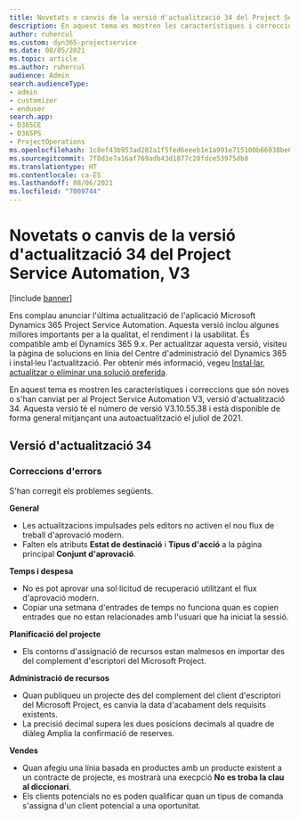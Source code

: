 ```yaml
---
title: Novetats o canvis de la versió d'actualització 34 del Project Service Automation, V3
description: En aquest tema es mostren les característiques i correccions disponibles al Project Service Automation V3, versió d'actualització 34.
author: ruhercul
ms.custom: dyn365-projectservice
ms.date: 08/05/2021
ms.topic: article
ms.author: ruhercul
audience: Admin
search.audienceType:
- admin
- customizer
- enduser
search.app:
- D365CE
- D365PS
- ProjectOperations
ms.openlocfilehash: 1c8ef43b953ad282a1f5fed6eeeb1e1a991e715100b66938be03b5b5f3da575e
ms.sourcegitcommit: 7f8d1e7a16af769adb43d1877c28fdce53975db8
ms.translationtype: HT
ms.contentlocale: ca-ES
ms.lasthandoff: 08/06/2021
ms.locfileid: "7009744"
---
```

# <a name="whats-new-or-changed-in-project-service-automation-update-release-34-v3"></a>Novetats o canvis de la versió d'actualització 34 del Project Service Automation, V3

[!include [banner](../includes/psa-now-project-operations.md)]

Ens complau anunciar l'última actualització de l'aplicació Microsoft Dynamics 365 Project Service Automation. Aquesta versió inclou algunes millores importants per a la qualitat, el rendiment i la usabilitat. És compatible amb el Dynamics 365 9.x. Per actualitzar aquesta versió, visiteu la pàgina de solucions en línia del Centre d'administració del Dynamics 365 i instal·leu l'actualització. Per obtenir més informació, vegeu [Instal·lar, actualitzar o eliminar una solució preferida](/power-platform/admin/install-remove-preferred-solution).

En aquest tema es mostren les característiques i correccions que són noves o s'han canviat per al Project Service Automation V3, versió d'actualització 34. Aquesta versió té el número de versió V3.10.55.38 i està disponible de forma general mitjançant una autoactualització el juliol de 2021.

## <a name="update-release-34"></a>Versió d'actualització 34

### <a name="bug-fixes"></a>Correccions d'errors
S'han corregit els problemes següents.

**General**

- Les actualitzacions impulsades pels editors no activen el nou flux de treball d'aprovació modern.
- Falten els atributs **Estat de destinació** i **Tipus d'acció** a la pàgina principal **Conjunt d'aprovació**.

**Temps i despesa**

- No es pot aprovar una sol·licitud de recuperació utilitzant el flux d'aprovació modern.
- Copiar una setmana d'entrades de temps no funciona quan es copien entrades que no estan relacionades amb l'usuari que ha iniciat la sessió.

**Planificació del projecte**

- Els contorns d'assignació de recursos estan malmesos en importar des del complement d'escriptori del Microsoft Project.

**Administració de recursos**

- Quan publiqueu un projecte des del complement del client d'escriptori del Microsoft Project, es canvia la data d'acabament dels requisits existents.
- La precisió decimal supera les dues posicions decimals al quadre de diàleg Amplia la confirmació de reserves.

**Vendes**

- Quan afegiu una línia basada en productes amb un producte existent a un contracte de projecte, es mostrarà una execpció **No es troba la clau al diccionari**.
- Els clients potencials no es poden qualificar quan un tipus de comanda s'assigna d'un client potencial a una oportunitat.
